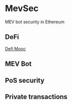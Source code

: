 # MevSec
MEV bot security in Ethereum

## DeFi
[Defi Mooc](https://rdi.berkeley.edu/berkeley-defi/f22)

##  MEV Bot


## PoS security 


## Private transactions
